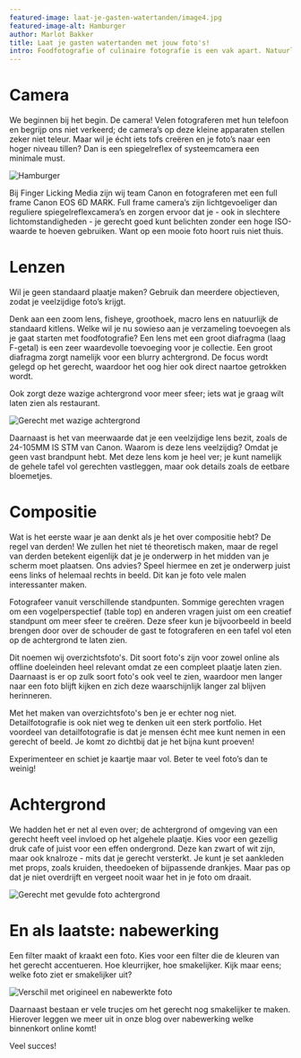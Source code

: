 ```yaml
---
featured-image: laat-je-gasten-watertanden/image4.jpg
featured-image-alt: Hamburger
author: Marlot Bakker
title: Laat je gasten watertanden met jouw foto's!
intro: Foodfotografie of culinaire fotografie is een vak apart. Natuurlijk kunnen we allemaal een mooie foto maken van onze tosti, maar foodfotografie gaat nog veel verder dan dat. Wij delen onze tips!
---
```


# Camera
We beginnen bij het begin. De camera!
Velen fotograferen met hun telefoon en begrijp ons niet verkeerd; de camera’s op deze kleine apparaten stellen zeker niet teleur. Maar wil je écht iets tofs creëren en je foto’s naar een hoger niveau tillen? Dan is een spiegelreflex of systeemcamera een minimale must.

![Hamburger](/assets/images/blog/laat-je-gasten-watertanden/image4.jpg)

Bij Finger Licking Media zijn wij team Canon en fotograferen met een full frame Canon EOS 6D MARK. Full frame camera’s zijn lichtgevoeliger dan reguliere spiegelreflexcamera’s en zorgen ervoor dat je - ook in slechtere lichtomstandigheden - je gerecht goed kunt belichten zonder een hoge ISO-waarde te hoeven gebruiken. Want op een mooie foto hoort ruis niet thuis.

# Lenzen
Wil je geen standaard plaatje maken? Gebruik dan meerdere objectieven, zodat je veelzijdige foto’s krijgt.

Denk aan een zoom lens, fisheye, groothoek, macro lens en natuurlijk de standaard kitlens. Welke wil je nu sowieso aan je verzameling toevoegen als je gaat starten met foodfotografie?
Een lens met een groot diafragma (laag F-getal) is een zeer waardevolle toevoeging voor je collectie. Een groot diafragma zorgt namelijk voor een blurry achtergrond. De focus wordt gelegd op het gerecht, waardoor het oog hier ook direct naartoe getrokken wordt.

Ook zorgt deze wazige achtergrond voor meer sfeer; iets wat je graag wilt laten zien als restaurant.

![Gerecht met wazige achtergrond](/assets/images/blog/laat-je-gasten-watertanden/image1.jpg)

Daarnaast is het van meerwaarde dat je een veelzijdige lens bezit, zoals de 24-105MM IS STM van Canon. Waarom is deze lens veelzijdig? Omdat je geen vast brandpunt hebt. Met deze lens kom je heel ver; je kunt namelijk de gehele tafel vol gerechten vastleggen, maar ook details zoals de eetbare bloemetjes.

# Compositie
Wat is het eerste waar je aan denkt als je het over compositie hebt? De regel van derden!
We zullen het niet té theoretisch maken, maar de regel van derden betekent eigenlijk dat je je onderwerp in het midden van je scherm moet plaatsen. Ons advies? Speel hiermee en zet je onderwerp juist eens links of helemaal rechts in beeld. Dit kan je foto vele malen interessanter maken.

Fotografeer vanuit verschillende standpunten. Sommige gerechten vragen om een vogelperspectief (table top) en anderen vragen juist om een creatief standpunt om meer sfeer te creëren. Deze sfeer kun je bijvoorbeeld in beeld brengen door over de schouder de gast te fotograferen en een tafel vol eten op de achtergrond te laten zien.

Dit noemen wij overzichtsfoto's. Dit soort foto's zijn voor zowel online als offline doeleinden heel relevant omdat ze een compleet plaatje laten zien. Daarnaast is er op zulk soort foto's ook veel te zien, waardoor men langer naar een foto blijft kijken en zich deze waarschijnlijk langer zal blijven herinneren.

Met het maken van overzichtsfoto's ben je er echter nog niet. Detailfotografie is ook niet weg te denken uit een sterk portfolio. Het voordeel van detailfotografie is dat je mensen écht mee kunt nemen in een gerecht of beeld. Je komt zo dichtbij dat je het bijna kunt proeven!

Experimenteer en schiet je kaartje maar vol. Beter te veel foto’s dan te weinig!

# Achtergrond
We hadden het er net al even over; de achtergrond of omgeving van een gerecht heeft veel invloed op het algehele plaatje. Kies voor een gezellig druk cafe of juist voor een effen ondergrond. Deze kan zwart of wit zijn, maar ook knalroze - mits dat je gerecht versterkt. Je kunt je set aankleden met props, zoals kruiden, theedoeken of bijpassende drankjes. Maar pas op dat je niet overdrijft en vergeet nooit waar het in je foto om draait.

![Gerecht met gevulde foto achtergrond](/assets/images/blog/laat-je-gasten-watertanden/image5.jpg)

# En als laatste: nabewerking
Een filter maakt of kraakt een foto. Kies voor een filter die de kleuren van het gerecht accentueren. Hoe kleurrijker, hoe smakelijker. Kijk maar eens; welke foto ziet er smakelijker uit?

![Verschil met origineel en nabewerkte foto](/assets/images/blog/laat-je-gasten-watertanden/nabewerking.jpg)

Daarnaast bestaan er vele trucjes om het gerecht nog smakelijker te maken. Hierover leggen we meer uit in onze blog over nabewerking welke binnenkort online komt!

Veel succes!













